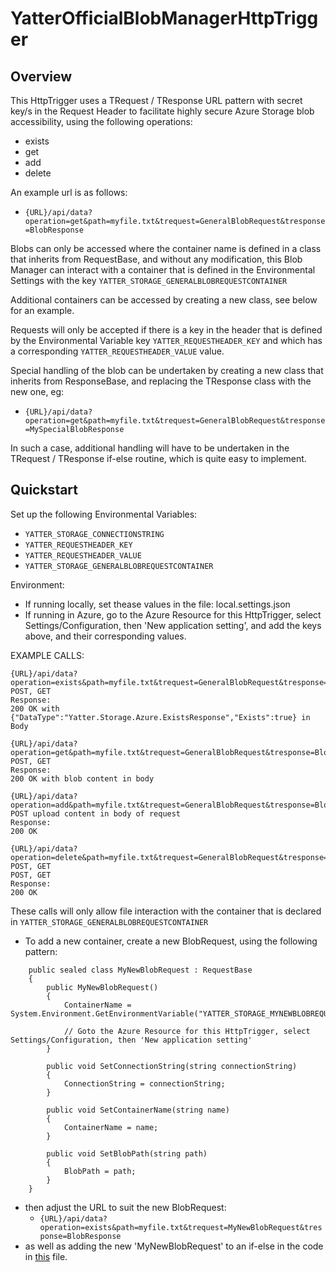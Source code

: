 # YatterOfficialBlobManagerHttpTrigger

## Overview

This HttpTrigger uses a TRequest / TResponse URL pattern with secret key/s in the Request Header to facilitate highly secure Azure Storage blob accessibility, using the following operations:

- exists
- get
- add
- delete

An example url is as follows:

- ```{URL}/api/data?operation=get&path=myfile.txt&trequest=GeneralBlobRequest&tresponse=BlobResponse```

Blobs can only be accessed where the container name is defined in a class that inherits from RequestBase, and without any modification, this Blob Manager can interact with a container that is defined in the Environmental Settings with the key ```YATTER_STORAGE_GENERALBLOBREQUESTCONTAINER```

Additional containers can be accessed by creating a new class, see below for an example.

Requests will only be accepted if there is a key in the header that is defined by the Environmental Variable key ```YATTER_REQUESTHEADER_KEY``` and which has a corresponding ```YATTER_REQUESTHEADER_VALUE``` value.

Special handling of the blob can be undertaken by creating a new class that inherits from ResponseBase, and replacing the TResponse class with the new one, eg:

- ```{URL}/api/data?operation=get&path=myfile.txt&trequest=GeneralBlobRequest&tresponse=MySpecialBlobResponse```

In such a case, additional handling will have to be undertaken in the TRequest / TResponse if-else routine, which is quite easy to implement.

## Quickstart

Set up the following Environmental Variables:

- ```YATTER_STORAGE_CONNECTIONSTRING```
- ```YATTER_REQUESTHEADER_KEY```
- ```YATTER_REQUESTHEADER_VALUE```
- ```YATTER_STORAGE_GENERALBLOBREQUESTCONTAINER```

Environment:

- If running locally, set thease values in the file: local.settings.json
- If running in Azure, go to the Azure Resource for this HttpTrigger, select Settings/Configuration, then 'New application setting', and add the keys above, and their corresponding values.


 
EXAMPLE CALLS:

```
{URL}/api/data?operation=exists&path=myfile.txt&trequest=GeneralBlobRequest&tresponse=BlobResponse 
POST, GET
Response: 
200 OK with {"DataType":"Yatter.Storage.Azure.ExistsResponse","Exists":true} in Body
 
{URL}/api/data?operation=get&path=myfile.txt&trequest=GeneralBlobRequest&tresponse=BlobResponse 
POST, GET
Response:
200 OK with blob content in body
 
{URL}/api/data?operation=add&path=myfile.txt&trequest=GeneralBlobRequest&tresponse=BlobResponse 
POST upload content in body of request
Response:
200 OK
 
{URL}/api/data?operation=delete&path=myfile.txt&trequest=GeneralBlobRequest&tresponse=BlobResponse POST, GET
POST, GET
Response: 
200 OK
```

These calls will only allow file interaction with the container that is declared in ```YATTER_STORAGE_GENERALBLOBREQUESTCONTAINER```

- To add a new container, create a new BlobRequest, using the following pattern:

```
    public sealed class MyNewBlobRequest : RequestBase
    {
        public MyNewBlobRequest()
        {
            ContainerName = System.Environment.GetEnvironmentVariable("YATTER_STORAGE_MYNEWBLOBREQUESTCONTAINER");

            // Goto the Azure Resource for this HttpTrigger, select Settings/Configuration, then 'New application setting'
        }

        public void SetConnectionString(string connectionString)
        {
            ConnectionString = connectionString;
        }

        public void SetContainerName(string name)
        {
            ContainerName = name;
        }

        public void SetBlobPath(string path)
        {
            BlobPath = path;
        }
    }
```

- then adjust the URL to suit the new BlobRequest:
  - ```{URL}/api/data?operation=exists&path=myfile.txt&trequest=MyNewBlobRequest&tresponse=BlobResponse```
- as well as adding the new 'MyNewBlobRequest' to an if-else in the code in [this](https://github.com/YatterOfficial/YatterOfficialBlobManagerHttpTrigger/blob/master/YatterOfficialSimpleBlobManagerHttpTrigger/YatterBlobManagerHttpTrigger.cs) file.

